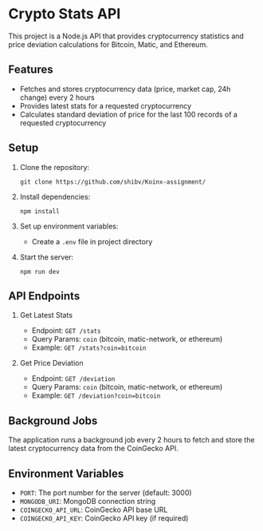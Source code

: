 # Crypto Stats API

This project is a Node.js API that provides cryptocurrency statistics and price deviation calculations for Bitcoin, Matic, and Ethereum.

## Features

- Fetches and stores cryptocurrency data (price, market cap, 24h change) every 2 hours
- Provides latest stats for a requested cryptocurrency
- Calculates standard deviation of price for the last 100 records of a requested cryptocurrency


## Setup

1. Clone the repository:
   ```
   git clone https://github.com/shibv/Koinx-assignment/
   ```

2. Install dependencies:
   ```
   npm install
   ```

3. Set up environment variables:
   - Create a `.env` file in project directory

4. Start the server:
   ```
   npm run dev
   ```

## API Endpoints

1. Get Latest Stats
   - Endpoint: `GET /stats`
   - Query Params: `coin` (bitcoin, matic-network, or ethereum)
   - Example: `GET /stats?coin=bitcoin`

2. Get Price Deviation
   - Endpoint: `GET /deviation`
   - Query Params: `coin` (bitcoin, matic-network, or ethereum)
   - Example: `GET /deviation?coin=bitcoin`

## Background Jobs

The application runs a background job every 2 hours to fetch and store the latest cryptocurrency data from the CoinGecko API.

## Environment Variables

- `PORT`: The port number for the server (default: 3000)
- `MONGODB_URI`: MongoDB connection string
- `COINGECKO_API_URL`: CoinGecko API base URL
- `COINGECKO_API_KEY`: CoinGecko API key (if required)

